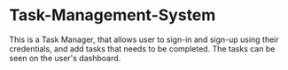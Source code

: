 # Task-Management-System
This is a Task Manager, that allows user to sign-in and sign-up using their credentials, and add tasks that needs to be completed. The tasks can be seen on the user's dashboard.
